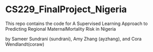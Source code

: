 # CS229_FinalProject_Nigeria

This repo contains the code for A Supervised Learning Approach to Predicting Regional MaternalMortality Risk in Nigeria

by Sameer Sundrani (sundrani), Amy Zhang (ayzhang), and Cora Wendlandt(coraw)
